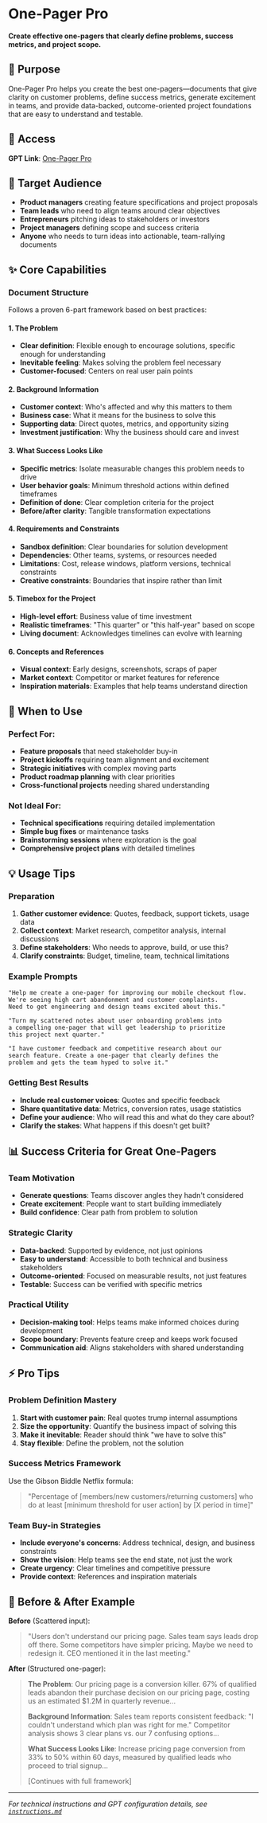 # One-Pager Pro

**Create effective one-pagers that clearly define problems, success metrics, and project scope.**

## 🎯 Purpose

One-Pager Pro helps you create the best one-pagers—documents that give clarity on customer problems, define success metrics, generate excitement in teams, and provide data-backed, outcome-oriented project foundations that are easy to understand and testable.

## 🔗 Access

**GPT Link**: [One-Pager Pro](https://chatgpt.com/g/g-684b8c4b38288191a2e1b54ec3213409-one-pager-pro)

## 👥 Target Audience

- **Product managers** creating feature specifications and project proposals
- **Team leads** who need to align teams around clear objectives
- **Entrepreneurs** pitching ideas to stakeholders or investors
- **Project managers** defining scope and success criteria
- **Anyone** who needs to turn ideas into actionable, team-rallying documents

## ✨ Core Capabilities

### Document Structure

Follows a proven 6-part framework based on best practices:

#### 1. The Problem

- **Clear definition**: Flexible enough to encourage solutions, specific enough for understanding
- **Inevitable feeling**: Makes solving the problem feel necessary
- **Customer-focused**: Centers on real user pain points

#### 2. Background Information

- **Customer context**: Who's affected and why this matters to them
- **Business case**: What it means for the business to solve this
- **Supporting data**: Direct quotes, metrics, and opportunity sizing
- **Investment justification**: Why the business should care and invest

#### 3. What Success Looks Like

- **Specific metrics**: Isolate measurable changes this problem needs to drive
- **User behavior goals**: Minimum threshold actions within defined timeframes
- **Definition of done**: Clear completion criteria for the project
- **Before/after clarity**: Tangible transformation expectations

#### 4. Requirements and Constraints

- **Sandbox definition**: Clear boundaries for solution development
- **Dependencies**: Other teams, systems, or resources needed
- **Limitations**: Cost, release windows, platform versions, technical constraints
- **Creative constraints**: Boundaries that inspire rather than limit

#### 5. Timebox for the Project

- **High-level effort**: Business value of time investment
- **Realistic timeframes**: "This quarter" or "this half-year" based on scope
- **Living document**: Acknowledges timelines can evolve with learning

#### 6. Concepts and References

- **Visual context**: Early designs, screenshots, scraps of paper
- **Market context**: Competitor or market features for reference
- **Inspiration materials**: Examples that help teams understand direction

## 🚀 When to Use

### Perfect For:

- **Feature proposals** that need stakeholder buy-in
- **Project kickoffs** requiring team alignment and excitement
- **Strategic initiatives** with complex moving parts
- **Product roadmap planning** with clear priorities
- **Cross-functional projects** needing shared understanding

### Not Ideal For:

- **Technical specifications** requiring detailed implementation
- **Simple bug fixes** or maintenance tasks
- **Brainstorming sessions** where exploration is the goal
- **Comprehensive project plans** with detailed timelines

## 💡 Usage Tips

### Preparation

1. **Gather customer evidence**: Quotes, feedback, support tickets, usage data
2. **Collect context**: Market research, competitor analysis, internal discussions
3. **Define stakeholders**: Who needs to approve, build, or use this?
4. **Clarify constraints**: Budget, timeline, team, technical limitations

### Example Prompts

```
"Help me create a one-pager for improving our mobile checkout flow.
We're seeing high cart abandonment and customer complaints.
Need to get engineering and design teams excited about this."

"Turn my scattered notes about user onboarding problems into
a compelling one-pager that will get leadership to prioritize
this project next quarter."

"I have customer feedback and competitive research about our
search feature. Create a one-pager that clearly defines the
problem and gets the team hyped to solve it."
```

### Getting Best Results

- **Include real customer voices**: Quotes and specific feedback
- **Share quantitative data**: Metrics, conversion rates, usage statistics
- **Define your audience**: Who will read this and what do they care about?
- **Clarify the stakes**: What happens if this doesn't get built?

## 📊 Success Criteria for Great One-Pagers

### Team Motivation

- **Generate questions**: Teams discover angles they hadn't considered
- **Create excitement**: People want to start building immediately
- **Build confidence**: Clear path from problem to solution

### Strategic Clarity

- **Data-backed**: Supported by evidence, not just opinions
- **Easy to understand**: Accessible to both technical and business stakeholders
- **Outcome-oriented**: Focused on measurable results, not just features
- **Testable**: Success can be verified with specific metrics

### Practical Utility

- **Decision-making tool**: Helps teams make informed choices during development
- **Scope boundary**: Prevents feature creep and keeps work focused
- **Communication aid**: Aligns stakeholders with shared understanding

## ⚡ Pro Tips

### Problem Definition Mastery

1. **Start with customer pain**: Real quotes trump internal assumptions
2. **Size the opportunity**: Quantify the business impact of solving this
3. **Make it inevitable**: Reader should think "we have to solve this"
4. **Stay flexible**: Define the problem, not the solution

### Success Metrics Framework

Use the Gibson Biddle Netflix formula:

> "Percentage of [members/new customers/returning customers] who do at least [minimum threshold for user action] by [X period in time]"

### Team Buy-in Strategies

- **Include everyone's concerns**: Address technical, design, and business constraints
- **Show the vision**: Help teams see the end state, not just the work
- **Create urgency**: Clear timelines and competitive pressure
- **Provide context**: References and inspiration materials

## 🎯 Before & After Example

**Before** (Scattered input):

> "Users don't understand our pricing page. Sales team says leads drop off there. Some competitors have simpler pricing. Maybe we need to redesign it. CEO mentioned it in the last meeting."

**After** (Structured one-pager):

> **The Problem**: Our pricing page is a conversion killer. 67% of qualified leads abandon their purchase decision on our pricing page, costing us an estimated $1.2M in quarterly revenue...
>
> **Background Information**: Sales team reports consistent feedback: "I couldn't understand which plan was right for me." Competitor analysis shows 3 clear plans vs. our 7 confusing options...
>
> **What Success Looks Like**: Increase pricing page conversion from 33% to 50% within 60 days, measured by qualified leads who proceed to trial signup...
>
> [Continues with full framework]

---

_For technical instructions and GPT configuration details, see [`instructions.md`](instructions.md)_
